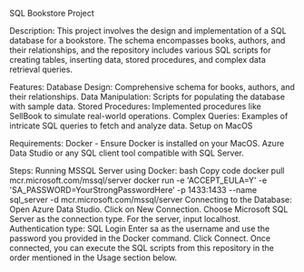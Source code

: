 SQL Bookstore Project

Description:
This project involves the design and implementation of a SQL database for a bookstore. The schema encompasses books, authors, and their relationships, and the repository includes various SQL scripts for creating tables, inserting data, stored procedures, and complex data retrieval queries.

Features:
Database Design: Comprehensive schema for books, authors, and their relationships.
Data Manipulation: Scripts for populating the database with sample data.
Stored Procedures: Implemented procedures like SellBook to simulate real-world operations.
Complex Queries: Examples of intricate SQL queries to fetch and analyze data.
Setup on MacOS

Requirements:
Docker - Ensure Docker is installed on your MacOS.
Azure Data Studio or any SQL client tool compatible with SQL Server.

Steps:
Running MSSQL Server using Docker:
bash
Copy code
docker pull mcr.microsoft.com/mssql/server
docker run -e 'ACCEPT_EULA=Y' -e 'SA_PASSWORD=YourStrongPasswordHere' -p 1433:1433 --name sql_server -d mcr.microsoft.com/mssql/server
Connecting to the Database:
Open Azure Data Studio.
Click on New Connection.
Choose Microsoft SQL Server as the connection type.
For the server, input localhost.
Authentication type: SQL Login
Enter sa as the username and use the password you provided in the Docker command.
Click Connect.
Once connected, you can execute the SQL scripts from this repository in the order mentioned in the Usage section below.